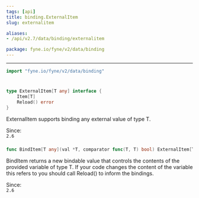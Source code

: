 ```yaml
---
tags: [api]
title: binding.ExternalItem
slug: externalitem

aliases:
- /api/v2.7/data/binding/externalitem

package: fyne.io/fyne/v2/data/binding
---
```



---
```go
import "fyne.io/fyne/v2/data/binding"
```

#

###

```go
type ExternalItem[T any] interface {
	Item[T]
	Reload() error
}
```

ExternalItem supports binding any external value of type T.


<div class="since">Since: <code>
2.6</code></div>

###

```go
func BindItem[T any](val *T, comparator func(T, T) bool) ExternalItem[T]
```
BindItem returns a new bindable value that controls the contents of the provided variable of type T. If your code changes the content of the variable this refers to you should call Reload() to inform the bindings.


<div class="since">Since: <code>
2.6</code></div>
